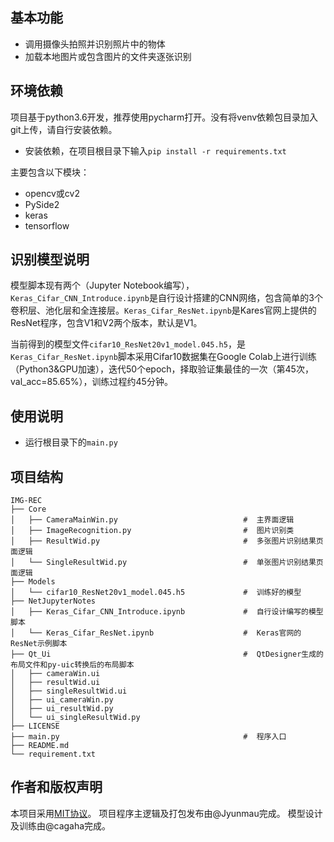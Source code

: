 ## 基本功能
- 调用摄像头拍照并识别照片中的物体
- 加载本地图片或包含图片的文件夹逐张识别

## 环境依赖
项目基于python3.6开发，推荐使用pycharm打开。没有将venv依赖包目录加入git上传，请自行安装依赖。
- 安装依赖，在项目根目录下输入`pip install -r requirements.txt`

主要包含以下模块：
- opencv或cv2
- PySide2
- keras
- tensorflow

## 识别模型说明
模型脚本现有两个（Jupyter Notebook编写），`Keras_Cifar_CNN_Introduce.ipynb`是自行设计搭建的CNN网络，包含简单的3个卷积层、池化层和全连接层。`Keras_Cifar_ResNet.ipynb`是Kares官网上提供的ResNet程序，包含V1和V2两个版本，默认是V1。

当前得到的模型文件`cifar10_ResNet20v1_model.045.h5`，是`Keras_Cifar_ResNet.ipynb`脚本采用Cifar10数据集在Google Colab上进行训练（Python3&GPU加速），迭代50个epoch，择取验证集最佳的一次（第45次，val_acc=85.65%），训练过程约45分钟。

## 使用说明
- 运行根目录下的`main.py`

## 项目结构
```
IMG-REC
├── Core
│   ├── CameraMainWin.py                            #  主界面逻辑
│   ├── ImageRecognition.py                         #  图片识别类
│   ├── ResultWid.py                                #  多张图片识别结果页面逻辑
│   └── SingleResultWid.py                          #  单张图片识别结果页面逻辑
├── Models
│   └── cifar10_ResNet20v1_model.045.h5             #  训练好的模型
├── NetJupyterNotes
│   ├── Keras_Cifar_CNN_Introduce.ipynb             #  自行设计编写的模型脚本
│   └── Keras_Cifar_ResNet.ipynb                    #  Keras官网的ResNet示例脚本
├── Qt_Ui                                           #  QtDesigner生成的布局文件和py-uic转换后的布局脚本
│   ├── cameraWin.ui
│   ├── resultWid.ui
│   ├── singleResultWid.ui
│   ├── ui_cameraWin.py
│   ├── ui_resultWid.py
│   └── ui_singleResultWid.py
├── LICENSE
├── main.py                                         #  程序入口
├── README.md
└── requirement.txt
```

## 作者和版权声明
本项目采用[MIT协议](https://github.com/Jyunmau/IMG-REC/blob/master/LICENSE)。
项目程序主逻辑及打包发布由@Jyunmau完成。
模型设计及训练由@cagaha完成。
